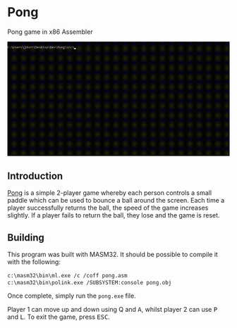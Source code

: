 # Pong
Pong game in x86 Assembler

![Screenshot](https://github.com/James-P-D/Pong/blob/main/screenshot.gif)

## Introduction

[Pong](https://en.wikipedia.org/wiki/Pong) is a simple 2-player game whereby each person controls a small paddle which can be used to bounce a ball around the screen. Each time a player successfully returns the ball, the speed of the game increases slightly. If a player fails to return the ball, they lose and the game is reset.

## Building

This program was built with MASM32. It should be possible to compile it with the following:

```
c:\masm32\bin\ml.exe /c /coff pong.asm
c:\masm32\bin\polink.exe /SUBSYSTEM:console pong.obj
```

Once complete, simply run the `pong.exe` file.

Player 1 can move up and down using <kb>Q</kbd> and <kbd>A</kbd>, whilst player 2 can use <kbd>P</kbd> and <kbd>L</kbd>. To exit the game, press <kbd>ESC</kbd>.